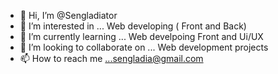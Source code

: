 - 👋 Hi, I’m @Sengladiator
- 👀 I’m interested in ... Web developing ( Front and Back)
- 🌱 I’m currently learning ... Web develpoing Front and Ui/UX 
- 💞️ I’m looking to collaborate on ... Web development projects 
- 📫 How to reach me ...sengladia@gmail.com

<!---
Sengladiator/Sengladiator is a ✨ special ✨ repository because its `README.md` (this file) appears on your GitHub profile.
You can click the Preview link to take a look at your changes.
--->
